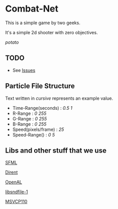 Combat-Net
==========

This is a simple game by two geeks.

It's a simple 2d shooter with zero objectives. 

*potato*

TODO
----
* See [Issues](https://github.com/Oscillation/Combat-Net/issues)

Particle File Structure
-----------------------

Text written in *cursive* represents an example value.

* Time-Range(seconds) : *0.5 1*
* R-Range : *0 255*
* G-Range : *0 255*
* B-Range : *0 255*
* Speed(pixels/frame) : *25*
* Speed-Range() : *0 5*

Libs and other stuff that we use
--------------------------------

[SFML](http://www.sfml-dev.org/download.php)

[Dirent](http://softagalleria.net/dirent.php)

[OpenAL](http://kcat.strangesoft.net/openal.html)

[libsndfile-1](http://www.mega-nerd.com/libsndfile/)

[MSVCP110](http://www.microsoft.com/en-us/download/details.aspx?id=30679)